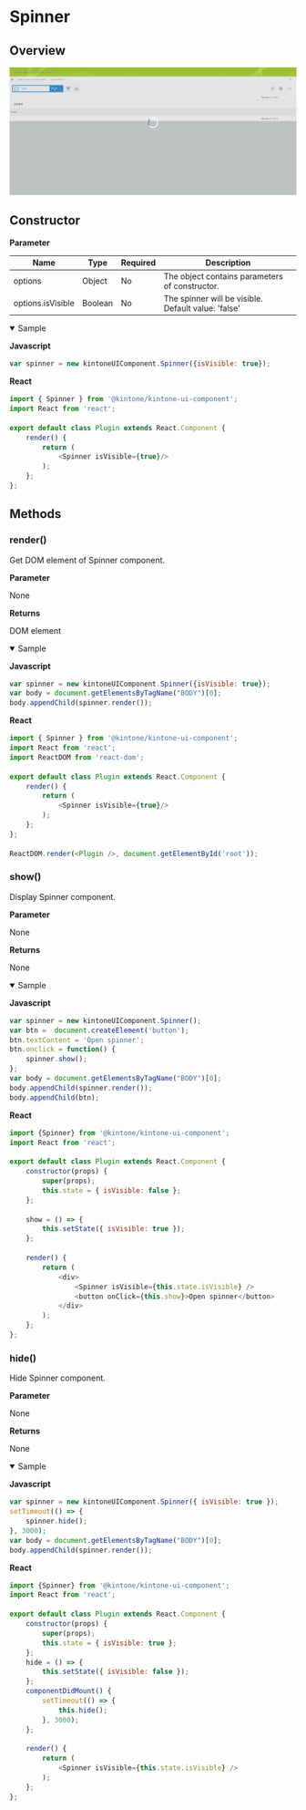 # Spinner

## Overview
![Spinner](../img/spinner.PNG)

## Constructor

**Parameter**

| Name| Type| Required| Description |
| --- | --- | --- | --- |
|options|Object|No|The object contains parameters of constructor.|
|options.isVisible|Boolean|No|The spinner will be visible. <br> Default value: 'false'|

<details class="tab-container" markdown="1" open>
<Summary>Sample</Summary>

**Javascript**
```javascript
var spinner = new kintoneUIComponent.Spinner({isVisible: true});
```
**React**
```javascript
import { Spinner } from '@kintone/kintone-ui-component';
import React from 'react';
   
export default class Plugin extends React.Component {
    render() {
        return (
            <Spinner isVisible={true}/>
        );
    };
};

```
</details>

## Methods
### render()
Get DOM element of Spinner component.

**Parameter**

None

**Returns**

DOM element

<details class="tab-container" markdown="1" open>
<Summary>Sample</Summary>

**Javascript**
```javascript
var spinner = new kintoneUIComponent.Spinner({isVisible: true});
var body = document.getElementsByTagName("BODY")[0];
body.appendChild(spinner.render());
```
**React**
```javascript
import { Spinner } from '@kintone/kintone-ui-component';
import React from 'react';
import ReactDOM from 'react-dom';

export default class Plugin extends React.Component {
    render() {
        return (
            <Spinner isVisible={true}/>
        );
    };
};

ReactDOM.render(<Plugin />, document.getElementById('root'));
```
</details>

### show()
Display Spinner component.

**Parameter**

None

**Returns**

None

<details class="tab-container" markdown="1" open>
<Summary>Sample</Summary>

**Javascript**
```javascript
var spinner = new kintoneUIComponent.Spinner();
var btn =  document.createElement('button'); 
btn.textContent = 'Open spinner';
btn.onclick = function() {
    spinner.show();
};
var body = document.getElementsByTagName("BODY")[0];
body.appendChild(spinner.render());
body.appendChild(btn);
```
**React**
```javascript
import {Spinner} from '@kintone/kintone-ui-component';
import React from 'react';
   
export default class Plugin extends React.Component {
    constructor(props) {
        super(props);
        this.state = { isVisible: false };
    };

    show = () => {
        this.setState({ isVisible: true });
    };

    render() {
        return (
            <div>
                <Spinner isVisible={this.state.isVisible} />
                <button onClick={this.show}>Open spinner</button>
            </div>
        );
    };
};

```
</details>

### hide()
Hide Spinner component.

**Parameter**

None

**Returns**

None

<details class="tab-container" markdown="1" open>
<Summary>Sample</Summary>

**Javascript**
```javascript
var spinner = new kintoneUIComponent.Spinner({ isVisible: true });
setTimeout(() => {
    spinner.hide();
}, 3000);
var body = document.getElementsByTagName("BODY")[0];
body.appendChild(spinner.render());
```
**React**
```javascript
import {Spinner} from '@kintone/kintone-ui-component';
import React from 'react';
   
export default class Plugin extends React.Component {
    constructor(props) {
        super(props);
        this.state = { isVisible: true };
    };
    hide = () => {
        this.setState({ isVisible: false });
    };
    componentDidMount() {
        setTimeout(() => {
            this.hide();
        }, 3000);
    };

    render() {
        return (
            <Spinner isVisible={this.state.isVisible} />
        );
    };
};

```
</details>